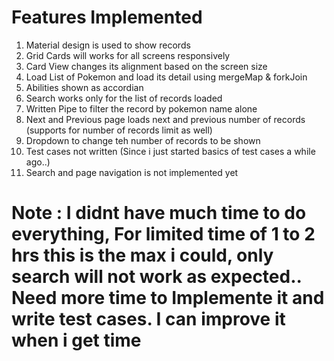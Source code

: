 # Features Implemented

1. Material design is used to show records
1. Grid Cards will works for all screens responsively
1. Card View changes its alignment based on the screen size
1. Load List of Pokemon and load its detail using mergeMap & forkJoin
1. Abilities shown as accordian
1. Search works only for the list of records loaded
1. Written Pipe to filter the record by pokemon name alone
1. Next and Previous page loads next and previous number of records (supports for number of records limit as well)
1. Dropdown to change teh number of records to be shown
1. Test cases not written (Since i just started basics of test cases a while ago..)
1. Search and page navigation is not implemented yet

# Note : I didnt have much time to do everything, For limited time of 1 to 2 hrs this is the max i could, only search will not work as expected.. Need more time to Implemente it and write test cases. I can improve it when i get time
